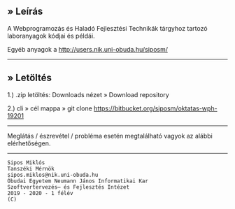 ## » Leírás

A Webprogramozás és Haladó Fejlesztési Technikák tárgyhoz tartozó laboranyagok kódjai és példái.

Egyéb anyagok a http://users.nik.uni-obuda.hu/siposm/

---

## » Letöltés

1.) .zip letöltés: Downloads nézet » Download repository

2.) cli » cél mappa » git clone https://bitbucket.org/siposm/oktatas-wph-19201

---

Meglátás / észrevétel / probléma esetén megtalálható vagyok az alábbi elérhetőségen.

---

	Sipos Miklós
	Tanszéki Mérnök
	sipos.miklos@nik.uni-obuda.hu
	Óbudai Egyetem Neumann János Informatikai Kar
	Szoftvertervezés– és Fejlesztés Intézet
	2019 - 2020 - 1 félév
	(C)